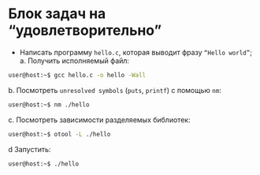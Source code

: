 # Блок задач на “удовлетворительно”

+ Написать программу `hello.c`, которая выводит фразу `“Hello world”`;
a. Получить исполняемый файл:

```bash
user@host:~$ gcc hello.c -o hello -Wall
```

b. Посмотреть `unresolved symbols` (`puts`, `printf`) с помощью `nm`:

```bash
user@host:~$ nm ./hello 
```

c. Посмотреть зависимости разделяемых библиотек:

```bash
user@host:~$ otool -L ./hello 
```

d Запустить:

```bash
user@host:~$ ./hello 
```
